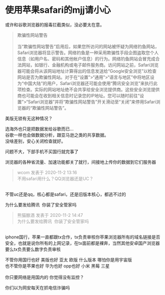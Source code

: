 # 使用苹果safari的mjj请小心


或许和谷歌浏览器的报毒拦截类似，没必要太在意。<br /><div class="quote"><blockquote>欺骗性网站警告<br />
<br />
当“欺骗性网站警告”启用后，如果您所访问的网站被怀疑为网络钓鱼网站，Safari浏览器将显示警告。网络钓鱼是一种采用欺骗性手段企图盗取您个人信息（如用户名、密码和其他帐户信息）的行为。网络钓鱼网站会冒充成合法网站，如银行、金融机构或电子邮件服务商。访问网站之前，Safari浏览器可能会将从该网站地址计算得出的信息发送给“Google安全浏览”以检查网站是否为欺骗性网站。对于在“设置”&gt;“通用”&gt;“语言与地区”中将地区设为“中国大陆”的用户，Safari浏览器还可能会使用“腾讯安全浏览”来执行此项检查。实际的网站地址绝不会共享给安全浏览提供商。这些安全浏览提供商也可能会在收到相关信息时记录您的IP地址。您可以随时前往“设置”&gt;“Safari浏览器”并将“欺骗性网站警告”开关滑动至“关闭”来停用Safari浏览器的“欺骗性网站警告”。</blockquote></div>

美版无锁有无这种情况？

选海外也只是把数据发给谷歌而已...<br />
谷歌一样也会做数据分析，跟亚马逊之类的共享数据。<br />
没啥差别，安心关闭检查就好。<img id="aimg_T79rU" onclick="zoom(this, this.src, 0, 0, 0)" class="zoom" src="https://cdn.jsdelivr.net/gh/hishis/forum-master/public/images/patch.gif" onmouseover="img_onmouseoverfunc(this)" onload="thumbImg(this)" border="0" alt="" />

问题不大，下部手机不买国行就完事了

浏览器的各种省流量、加速功能都关了就行，间接地上传你的数据到它们服务器<img id="aimg_GS8sX" onclick="zoom(this, this.src, 0, 0, 0)" class="zoom" src="https://cdn.jsdelivr.net/gh/hishis/forum-master/public/images/patch.gif" onmouseover="img_onmouseoverfunc(this)" onload="thumbImg(this)" border="0" alt="" />

<div class="quote"><blockquote><font color="#999999">wcom 发表于 2020-11-2 13:16</font><br />
<font color="#999999">不用safari用什么？QQ浏览器还是UC？</font></blockquote></div><br />
不管uc还是qq，核心都是safari，还是旧版本核心，都逃不过的

为什么要发给腾讯&nbsp;&nbsp;你装了安全管家吗

<div class="quote"><blockquote><font color="#999999">熊猫酿酒 发表于 2020-11-2 14:47</font><br />
<font color="#999999">为什么要发给腾讯&nbsp;&nbsp;你装了安全管家吗</font></blockquote></div><br />
iphone国行，苹果一直都跟tx合作，tx负责审核你苹果浏览器所有的域名链接是否安全，也就是说你所有的上网记录，在tx面前都是裸奔，当然其他安卓国产浏览器要么tx负责要么数字负责审核

不管你用国行也好 美版也好 亚太 欧版 什么版本 哪怕你是用宇宙版<br />
也不管你是苹果也好 华为也好 opp也好 小米 黑莓 三星 <br />
<br />
你只要网络是用国内的 你觉得没有监控？&nbsp; &nbsp;<br />


你们以为网安每天在抓电信诈骗吗
